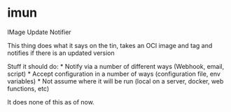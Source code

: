# imun
IMage Update Notifier

This thing does what it says on the tin, takes an OCI image and tag and notifies if there is an updated version

Stuff it should do:
	* Notify via a number of different ways (Webhook, email, script)
	* Accept configuration in a number of ways (configuration file, env variables)
	* Not assume where it will be run (local on a server, docker, web functions, etc)
	
It does none of this as of now.
